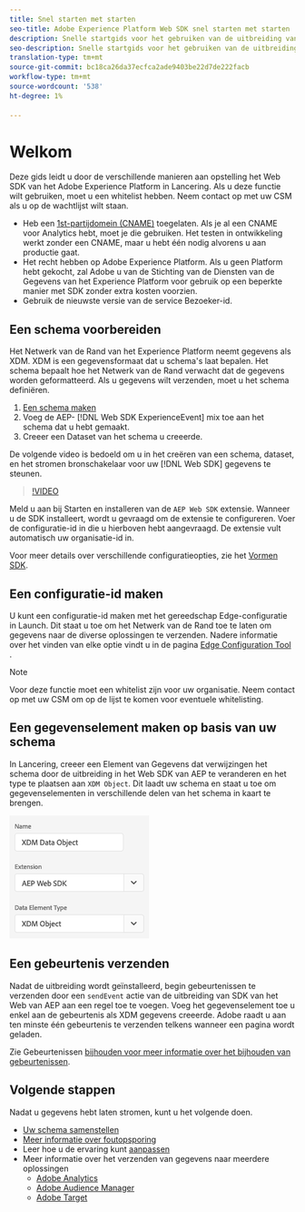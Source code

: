 ```yaml
---
title: Snel starten met starten
seo-title: Adobe Experience Platform Web SDK snel starten met starten
description: Snelle startgids voor het gebruiken van de uitbreiding van SDK van het Web van het Experience Platform om gegevens te verzamelen
seo-description: Snelle startgids voor het gebruiken van de uitbreiding van SDK van het Web van het Experience Platform om gegevens te verzamelen
translation-type: tm+mt
source-git-commit: bc18ca26da37ecfca2ade9403be22d7de222facb
workflow-type: tm+mt
source-wordcount: '538'
ht-degree: 1%

---
```



# Welkom

Deze gids leidt u door de verschillende manieren aan opstelling het Web SDK van het Adobe Experience Platform in Lancering. Als u deze functie wilt gebruiken, moet u een whitelist hebben. Neem contact op met uw CSM als u op de wachtlijst wilt staan.

- Heb een [1st-partijdomein (CNAME)](https://docs.adobe.com/content/help/en/core-services/interface/ec-cookies/cookies-first-party.html) toegelaten. Als je al een CNAME voor Analytics hebt, moet je die gebruiken. Het testen in ontwikkeling werkt zonder een CNAME, maar u hebt één nodig alvorens u aan productie gaat.
- Het recht hebben op Adobe Experience Platform. Als u geen Platform hebt gekocht, zal Adobe u van de Stichting van de Diensten van de Gegevens van het Experience Platform voor gebruik op een beperkte manier met SDK zonder extra kosten voorzien.
- Gebruik de nieuwste versie van de service Bezoeker-id.

## Een schema voorbereiden

Het Netwerk van de Rand van het Experience Platform neemt gegevens als XDM. XDM is een gegevensformaat dat u schema&#39;s laat bepalen. Het schema bepaalt hoe het Netwerk van de Rand verwacht dat de gegevens worden geformatteerd. Als u gegevens wilt verzenden, moet u het schema definiëren.

1. [Een schema maken](../../xdm/tutorials/create-schema-ui.md)
2. Voeg de AEP- [!DNL Web SDK ExperienceEvent] mix toe aan het schema dat u hebt gemaakt.
3. Creeer een Dataset van het schema u creeerde.

De volgende video is bedoeld om u in het creëren van een schema, dataset, en het stromen bronschakelaar voor uw [!DNL Web SDK] gegevens te steunen.


>[!VIDEO](https://video.tv.adobe.com/v/35395?quality=12&learn=on)

Meld u aan bij Starten en installeren van de `AEP Web SDK` extensie. Wanneer u de SDK installeert, wordt u gevraagd om de extensie te configureren. Voer de configuratie-id in die u hierboven hebt aangevraagd. De extensie vult automatisch uw organisatie-id in.


Voor meer details over verschillende configuratieopties, zie het [Vormen SDK](../fundamentals/configuring-the-sdk.md).

## Een configuratie-id maken

U kunt een configuratie-id maken met het gereedschap [](../fundamentals/edge-configuration.md) Edge-configuratie in Launch. Dit staat u toe om het Netwerk van de Rand toe te laten om gegevens naar de diverse oplossingen te verzenden. Nadere informatie over het vinden van elke optie vindt u in de pagina [Edge Configuration Tool](../fundamentals/edge-configuration.md) .

>[!NOTE]
>
>Voor deze functie moet een whitelist zijn voor uw organisatie. Neem contact op met uw CSM om op de lijst te komen voor eventuele whitelisting.

## Een gegevenselement maken op basis van uw schema

In Lancering, creeer een Element van Gegevens dat verwijzingen het schema door de uitbreiding in het Web SDK van AEP te veranderen en het type te plaatsen aan `XDM Object`. Dit laadt uw schema en staat u toe om gegevenselementen in verschillende delen van het schema in kaart te brengen.

![Date-element in Launch](../../assets/edge_data_element.png)

## Een gebeurtenis verzenden

Nadat de uitbreiding wordt geïnstalleerd, begin gebeurtenissen te verzenden door een `sendEvent` actie van de uitbreiding van SDK van het Web van AEP aan een regel toe te voegen. Voeg het gegevenselement toe u enkel aan de gebeurtenis als XDM gegevens creeerde. Adobe raadt u aan ten minste één gebeurtenis te verzenden telkens wanneer een pagina wordt geladen.

Zie Gebeurtenissen [bijhouden voor meer informatie over het bijhouden van gebeurtenissen](../fundamentals/tracking-events.md).

## Volgende stappen

Nadat u gegevens hebt laten stromen, kunt u het volgende doen.

- [Uw schema samenstellen](https://docs.adobe.com/content/help/en/experience-platform/xdm/schema/composition.html)
- [Meer informatie over foutopsporing](../fundamentals/debugging.md)
- Leer hoe u de ervaring kunt [aanpassen](../fundamentals/rendering-personalization-content.md)
- Meer informatie over het verzenden van gegevens naar meerdere oplossingen
   - [Adobe Analytics](../solution-specific/analytics/analytics-overview.md)
   - [Adobe Audience Manager](../solution-specific/audience-manager/audience-manager-overview.md)
   - [Adobe Target](../solution-specific/target/target-overview.md)
